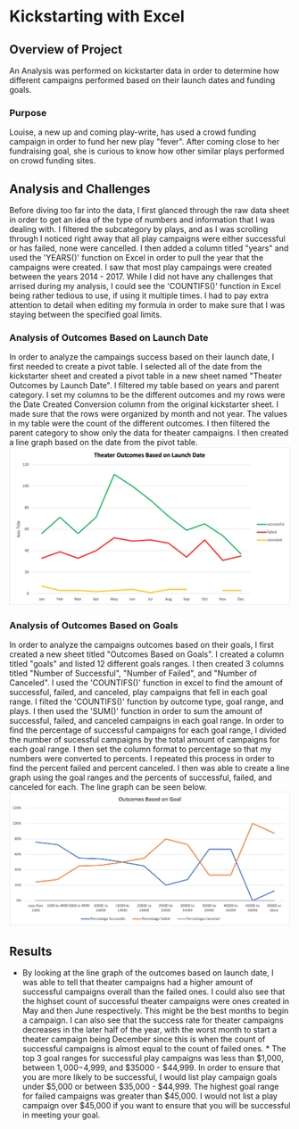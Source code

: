 # Kickstarting with Excel

## Overview of Project
  An Analysis was performed on kickstarter data in order to determine how different campaigns performed based on their launch dates and funding goals.
### Purpose
  Louise, a new up and coming play-write, has used a crowd funding campaign in order to fund her new play "fever". After coming close to her fundraising goal, she is curious to know how other similar plays performed on crowd funding sites. 
## Analysis and Challenges 
  Before diving too far into the data, I first glanced through the raw data sheet in order to get an idea of the type of numbers and information that I was dealing with. I filtered the subcategory by plays, and as I was scrolling through I noticed right away that all play campaigns were either successful or has failed, none were cancelled. I then added a column titled "years" and used the 'YEARS()' function on Excel in order to pull the year that the campaigns were created. I saw that most play campaings were created between the years 2014 - 2017. While I did not have any challenges that arrised during my analysis, I could see the 'COUNTIFS()' function in Excel being rather tedious to use, if using it multiple times. I had to pay extra attention to detail when editing my formula in order to make sure that I was staying between the specified goal limits.  
### Analysis of Outcomes Based on Launch Date
  In order to analyze the campaings success based on their launch date, I first needed to create a pivot table. I selected all of the date from the kickstarter sheet and created a pivot table in a new sheet named "Theater Outcomes by Launch Date". I filtered my table based on years and parent category. I set my columns to be the different outcomes and my rows were the Date Created Conversion column from the original kickstarter sheet. I made sure that the rows were organized by month and not year. The values in my table were the count of the different outcomes. I then filtered the parent category to show only the data for theater campaigns. I then created a line graph based on the date from the pivot table. 
![This is an image](resources/Theater_Outcomes_Vs_Launch.png)
### Analysis of Outcomes Based on Goals
  In order to analyze the campaigns outcomes based on their goals, I first created a new sheet titled "Outcomes Based on Goals". I created a column titled "goals" and listed 12 different goals ranges. I then created 3 columns titled "Number of Successful", "Number of Failed", and "Number of Canceled". I used the 'COUNTIFS()' function in excel to find the amount of successful, failed, and canceled, play campaigns that fell in each goal range. I filted the 'COUNTIFS()' function by outcome type, goal range, and plays. I then used the 'SUM()' function in order to sum the amount of successful, failed, and canceled campaigns in each goal range. In order to find the percentage of successful campaigns for each goal range, I divided the number of sucessful campaigns by the total amount of campaigns for each goal range. I then set the column format to percentage so that my numbers were converted to percents. I repeated this process in order to find the percent failed and percent canceled. I then was able to create a line graph using the goal ranges and the percents of successful, failed, and canceled for each. The line graph can be seen below.  
![This is an image](resources/Outcomes_vs_Goals.png)
## Results
   * By looking at the line graph of the outcomes based on launch date, I was able to tell that theater campaigns had a higher amount of successful campaigns overall than the failed ones. I could also see that the highset count of successful theater campaigns were ones created in May and then June respectively. This might be the best months to begin a campaign. I can also see that the success rate for theater campaigns decreases in the later half of the year, with the worst month to start a theater campaign being December since this is when the count of successful campaigns is almost equal to the count of failed ones.
    * The top 3 goal ranges for successful play campaigns was less than $1,000, between $1,000-$4,999, and $35000 - $44,999. In order to ensure that you are more likely to be successful, I would list play campaign goals under $5,000 or between $35,000 - $44,999. The highest goal range for failed campaigns was greater than $45,000. I would not list a play campaign over $45,000 if you want to ensure that you will be successful in meeting your goal.  
